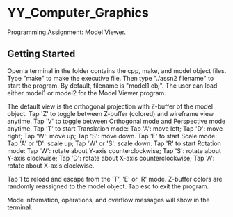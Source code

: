 # YY_Computer_Graphics
Programming Assignment: Model Viewer.

## Getting Started
Open a terminal in the folder contains the cpp, make, and model object files.
Type "make" to make the executive file.
Then type "./assn2 filename" to start the program. By default, filename is "model1.obj".
The user can load either model1 or model2 for the Model Viewer program.

The default view is the orthogonal projection with Z-buffer of the model object.
Tap 'Z' to toggle between Z-buffer (colored) and wireframe view anytime.
Tap 'V' to toggle between Orthogonal mode and Perspective mode anytime.
Tap 'T' to start Translation mode:
    Tap 'A': move left;
    Tap 'D': move right;
    Tap 'W': move up;
    Tap 'S': move down.
Tap 'E' to start Scale mode:
    Tap 'A' or 'D': scale up;
    Tap 'W' or 'S': scale down.
Tap 'R' to start Rotation mode:
    Tap 'W': rotate about Y-axis counterclockwise;
    Tap 'S': rotate about Y-axis clockwise;
    Tap 'D': rotate about X-axis counterclockwise;
    Tap 'A': rotate about X-axis clockwise.


Tap 1 to reload and escape from the 'T', 'E' or 'R' mode. Z-buffer colors are randomly reassigned to the model object.
Tap esc to exit the program.

Mode information, operations, and overflow messages will show in the terminal.
